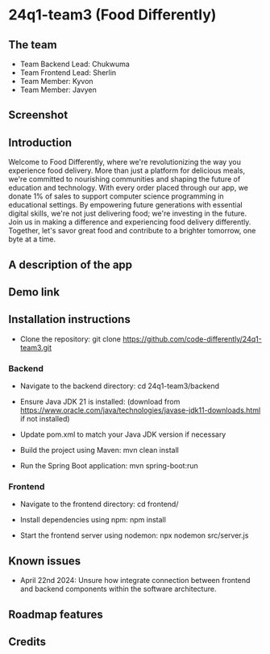 # 24q1-team3  (Food Differently) 
## The team
    
* Team Backend Lead: Chukwuma
* Team Frontend Lead: Sherlin
* Team Member: Kyvon
* Team Member: Javyen 

    
## Screenshot

## Introduction

Welcome to Food Differently, where we're revolutionizing the way you experience food delivery. More than just a platform for delicious meals, we're committed to nourishing communities and shaping the future of education and technology. With every order placed through our app, we donate 1% of sales to support computer science programming in educational settings. By empowering future generations with essential digital skills, we're not just delivering food; we're investing in the future. Join us in making a difference and experiencing food delivery differently. Together, let's savor great food and contribute to a brighter tomorrow, one byte at a time.

## A description of the app




## Demo link

## Installation instructions

- Clone the repository:
git clone https://github.com/code-differently/24q1-team3.git

### Backend

- Navigate to the backend directory:
cd 24q1-team3/backend

- Ensure Java JDK 21 is installed: (download from https://www.oracle.com/java/technologies/javase-jdk11-downloads.html if not installed)

- Update pom.xml to match your Java JDK version if necessary

- Build the project using Maven:
mvn clean install

- Run the Spring Boot application:
mvn spring-boot:run


### Frontend

- Navigate to the frontend directory:
cd frontend/

- Install dependencies using npm:
npm install

- Start the frontend server using nodemon:
npx nodemon src/server.js


## Known issues

* April 22nd 2024: Unsure how integrate connection between frontend and backend components within the software architecture.
  
## Roadmap features

## Credits 
